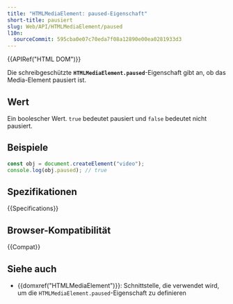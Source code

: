 ```yaml
---
title: "HTMLMediaElement: paused-Eigenschaft"
short-title: pausiert
slug: Web/API/HTMLMediaElement/paused
l10n:
  sourceCommit: 595cba0e07c70eda7f08a12890e00ea0281933d3
---
```


{{APIRef("HTML DOM")}}

Die schreibgeschützte **`HTMLMediaElement.paused`**-Eigenschaft
gibt an, ob das Media-Element pausiert ist.

## Wert

Ein boolescher Wert. `true` bedeutet pausiert und `false` bedeutet nicht
pausiert.

## Beispiele

```js
const obj = document.createElement("video");
console.log(obj.paused); // true
```

## Spezifikationen

{{Specifications}}

## Browser-Kompatibilität

{{Compat}}

## Siehe auch

- {{domxref("HTMLMediaElement")}}: Schnittstelle, die verwendet wird, um die `HTMLMediaElement.paused`-Eigenschaft zu definieren
